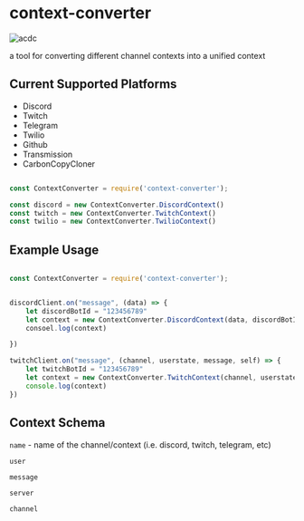 # context-converter

![acdc](https://static.thenounproject.com/png/101677-200.png)

a tool for converting different channel contexts into a unified context

## Current Supported Platforms
- Discord
- Twitch
- Telegram
- Twilio
- Github
- Transmission
- CarbonCopyCloner
 
```javascript

const ContextConverter = require('context-converter');

const discord = new ContextConverter.DiscordContext()
const twitch = new ContextConverter.TwitchContext()
const twilio = new ContextConverter.TwilioContext()
```

## Example Usage

```javascript

const ContextConverter = require('context-converter');


discordClient.on("message", (data) => {
	let discordBotId = "123456789"
	let context = new ContextConverter.DiscordContext(data, discordBotId)
	consoel.log(context)

})

twitchClient.on("message", (channel, userstate, message, self) => {
	let twitchBotId = "123456789"
	let context = new ContextConverter.TwitchContext(channel, userstate, message, twitchBotId)
	console.log(context)
})
````

## Context Schema

`name` - name of the channel/context (i.e. discord, twitch, telegram, etc)

`user`

`message`

`server`

`channel`
